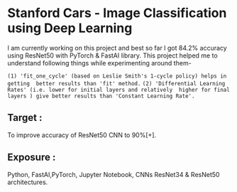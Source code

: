 # Stanford Cars - Image Classification using Deep Learning

I am currently working on this project and best so far I got 84.2% accuracy
using ResNet50 with PyTorch & FastAI library. This project helped me to understand
following things while experimenting around them-

 `(1) 'fit_one_cycle' (based on Leslie Smith's 1-cycle policy) helps in getting 
 better results than 'fit' method.`
 `(2) 'Differential Learning Rates' (i.e. lower for initial layers and relatively 
 higher for final layers ) give better results than 'Constant Learning Rate'.`

## Target :
To improve accuracy of ResNet50 CNN to 90%[+].

## Exposure :
Python, FastAI,PyTorch, Jupyter Notebook, CNNs ResNet34 & ResNet50 architectures. 
